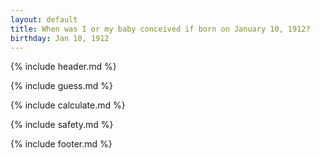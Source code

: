 ```yaml
---
layout: default
title: When was I or my baby conceived if born on January 10, 1912?
birthday: Jan 10, 1912
---
```


{% include header.md %}

{% include guess.md %}

{% include calculate.md %}

{% include safety.md %}

{% include footer.md %}



